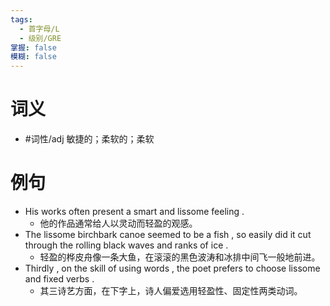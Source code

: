 ```yaml
---
tags:
  - 首字母/L
  - 级别/GRE
掌握: false
模糊: false
---
```

# 词义
- #词性/adj  敏捷的；柔软的；柔软
# 例句
- His works often present a smart and lissome feeling .
	- 他的作品通常给人以灵动而轻盈的观感。
- The lissome birchbark canoe seemed to be a fish , so easily did it cut through the rolling black waves and ranks of ice .
	- 轻盈的桦皮舟像一条大鱼，在滚滚的黑色波涛和冰排中间飞一般地前进。
- Thirdly , on the skill of using words , the poet prefers to choose lissome and fixed verbs .
	- 其三诗艺方面，在下字上，诗人偏爱选用轻盈性、固定性两类动词。
